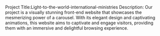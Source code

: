 Project Title:Light-to-the-world-international-ministries
Description:
Our project is a visually stunning front-end website that showcases the mesmerizing power of a carousel. 
With its elegant design and captivating animations, this website aims to captivate and engage visitors, providing them with an immersive and delightful browsing experience.
